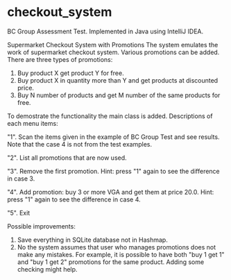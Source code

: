 # checkout_system
BC Group Assessment Test. Implemented in Java using IntelliJ IDEA. 

Supermarket Checkout System with Promotions
The system emulates the work of supermarket checkout system. Various promotions can be added. There are three types of promotions:
1. Buy product X get product Y for free.
2. Buy product X in quantity more than Y and get products at discounted price.
3. Buy N number of products and get M number of the same products for free.

To demostrate the functionality the main class is added. Descriptions of each menu items:

"1". Scan the items given in the example of BC Group Test and see results. Note that the case 4 is not from the test examples.

"2". List all promotions that are now used.

"3". Remove the first promotion. Hint: press "1" again to see the difference in case 3.

"4". Add promotion: buy 3 or more VGA and get them at price 20.0. Hint: press "1" again to see the difference in case 4.

"5". Exit

Possible improvements:
1. Save everything in SQLite database not in Hashmap.
2. No the system assumes that user who manages promotions does not make any mistakes. For example, it is possible to have both 
"buy 1 get 1" and "buy 1 get 2" promotions for the same product. Adding some checking might help.
